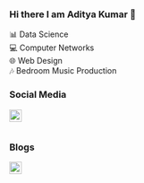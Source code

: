 ### Hi there I am Aditya Kumar 👋

📊 Data Science <br>
💻 Computer Networks <br>
🌐 Web Design <br>
🎶 Bedroom Music Production <br>

### Social Media <br>
<a href="https://www.linkedin.com/in/adityakumar101/">
  <img align="left" alt="Linkedin" width="22px" src="https://cdn.jsdelivr.net/npm/simple-icons@v3/icons/linkedin.svg" />
</a>
<br> 
<br>

### Blogs <br>
<a href="https://blog.smartcodehub.com/author/aditya/">
  <img align="left" alt="Linkedin" width="22px" src="https://cdn.jsdelivr.net/npm/simple-icons@v3/icons/blogger.svg" />
</a>

<!--
**adityakumaar/adityakumaar** is a ✨ _special_ ✨ repository because its `README.md` (this file) appears on your GitHub profile.

Here are some ideas to get you started:

- 🔭 I’m currently working on ...
- 🌱 I’m currently learning ...
- 👯 I’m looking to collaborate on ...
- 🤔 I’m looking for help with ...
- 💬 Ask me about ...
- 📫 How to reach me: ...
- 😄 Pronouns: ...
- ⚡ Fun fact: ...
-->
